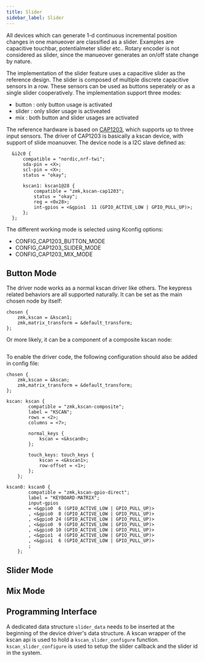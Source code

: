 ```yaml
---
title: Slider
sidebar_label: Slider
---
```


All devices which can generate 1-d continuous incremental position changes in one manueover
are classified as a slider.
Examples are capacitive touchbar, potentialmeter slider etc..
Rotary encoder is not considered as slider, since the manueover generates an on/off state change
by nature.

The implementation of the slider feature uses a capacitive slider as the reference design.
The slider is composed of multiple discrete capacitive sensors in a row.
These sensors can be used as buttons seperately or as a single slider cooperatively.
The implementation support three modes:
- button : only button usage is activated
- slider : only slider usage is activeated
- mix : both button and slider usages are activated


The reference hardware is based on [CAP1203](https://www.microchip.com/en-us/product/CAP1203), which supports up to three input sensors.
The driver of CAP1203 is basically a kscan device, with support of slide moanuover.
The device node is a I2C slave defined as:
```
  &i2c0 {
	  compatible = "nordic,nrf-twi";
	  sda-pin = <X>;
  	  scl-pin = <X>;
      status = "okay";

	  kscan1: kscan1@28 {
		  compatible = "zmk,kscan-cap1203";
          status = "okay";
          reg = <0x28>;
		  int-gpios = <&gpio1  11 (GPIO_ACTIVE_LOW | GPIO_PULL_UP)>;
	  };
  };
```

The different working mode is selected using Kconfig options:
- CONFIG_CAP1203_BUTTON_MODE
- CONFIG_CAP1203_SLIDER_MODE
- CONFIG_CAP1203_MIX_MODE

## Button Mode
The driver node works as a normal kscan driver like others.
The keypress related behaviors are all supported naturally.
It can be set as the main chosen node by itself:
```
chosen {
    zmk,kscan = &kscan1;
    zmk,matrix_transform = &default_transform;
};
```

Or more likely, it can be a component of a composite kscan node:
```
```
To enable the driver code, the following configuration should also be added in config file:
```
chosen {
    zmk,kscan = &kscan;
    zmk,matrix_transform = &default_transform;
};

kscan: kscan {
		compatible = "zmk,kscan-composite";
		label = "KSCAN";
		rows = <2>;
		columns = <7>;

		normal_keys {
			kscan = <&kscan0>;
		};

		touch_keys: touch_keys {
			kscan = <&kscan1>;
            row-offset = <1>;
		};
	};

kscan0: kscan0 {
		compatible = "zmk,kscan-gpio-direct";
		label = "KEYBOARD-MATRIX";
		input-gpios
		= <&gpio0  6 (GPIO_ACTIVE_LOW | GPIO_PULL_UP)>
		, <&gpio0  8 (GPIO_ACTIVE_LOW | GPIO_PULL_UP)>
		, <&gpio0 24 (GPIO_ACTIVE_LOW | GPIO_PULL_UP)>
		, <&gpio0  9 (GPIO_ACTIVE_LOW | GPIO_PULL_UP)>
		, <&gpio0 10 (GPIO_ACTIVE_LOW | GPIO_PULL_UP)>
		, <&gpio1  4 (GPIO_ACTIVE_LOW | GPIO_PULL_UP)>
		, <&gpio1  6 (GPIO_ACTIVE_LOW | GPIO_PULL_UP)>
		;
	};
```

## Slider Mode

## Mix Mode


## Programming Interface
A dedicated data structure `slider_data` needs to be inserted at the beginning of the 
device driver's data structure.
A kscan wrapper of the kscan api is used to hold a `kscan_slider_configure` function.
`kscan_slider_configure` is used to setup the slider callback and the slider id in the system.
